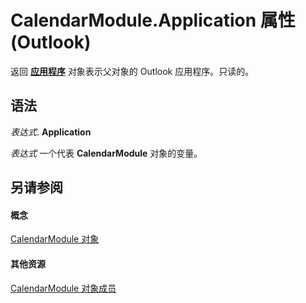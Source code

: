 
# CalendarModule.Application 属性 (Outlook)

返回 **[应用程序](797003e7-ecd1-eccb-eaaf-32d6ddde8348.md)** 对象表示父对象的 Outlook 应用程序。只读的。


## 语法

 _表达式_. **Application**

 _表达式_ 一个代表 **CalendarModule** 对象的变量。


## 另请参阅


#### 概念


[CalendarModule 对象](9203024d-9cef-75e0-600f-f3899e24761a.md)
#### 其他资源


[CalendarModule 对象成员](82731a1f-3ebe-1cb0-9e8b-d370a0b8f954.md)